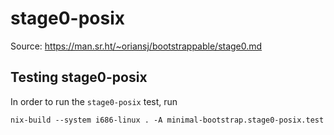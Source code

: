# stage0-posix

Source: https://man.sr.ht/~oriansj/bootstrappable/stage0.md


## Testing stage0-posix

In order to run the `stage0-posix` test, run 

```
nix-build --system i686-linux . -A minimal-bootstrap.stage0-posix.test
```